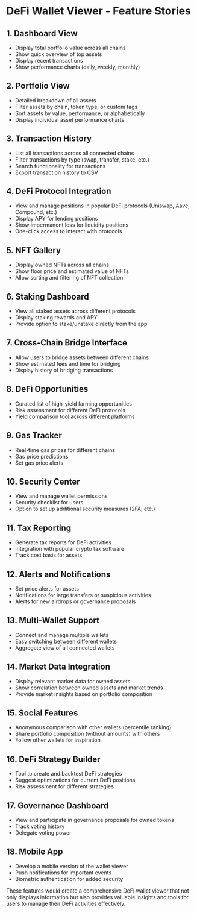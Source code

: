 # DeFi Wallet Viewer - Feature Stories

## 1. Dashboard View
- Display total portfolio value across all chains
- Show quick overview of top assets
- Display recent transactions
- Show performance charts (daily, weekly, monthly)

## 2. Portfolio View
- Detailed breakdown of all assets
- Filter assets by chain, token type, or custom tags
- Sort assets by value, performance, or alphabetically
- Display individual asset performance charts

## 3. Transaction History
- List all transactions across all connected chains
- Filter transactions by type (swap, transfer, stake, etc.)
- Search functionality for transactions
- Export transaction history to CSV

## 4. DeFi Protocol Integration
- View and manage positions in popular DeFi protocols (Uniswap, Aave, Compound, etc.)
- Display APY for lending positions
- Show impermanent loss for liquidity positions
- One-click access to interact with protocols

## 5. NFT Gallery
- Display owned NFTs across all chains
- Show floor price and estimated value of NFTs
- Allow sorting and filtering of NFT collection

## 6. Staking Dashboard
- View all staked assets across different protocols
- Display staking rewards and APY
- Provide option to stake/unstake directly from the app

## 7. Cross-Chain Bridge Interface
- Allow users to bridge assets between different chains
- Show estimated fees and time for bridging
- Display history of bridging transactions

## 8. DeFi Opportunities
- Curated list of high-yield farming opportunities
- Risk assessment for different DeFi protocols
- Yield comparison tool across different platforms

## 9. Gas Tracker
- Real-time gas prices for different chains
- Gas price predictions
- Set gas price alerts

## 10. Security Center
- View and manage wallet permissions
- Security checklist for users
- Option to set up additional security measures (2FA, etc.)

## 11. Tax Reporting
- Generate tax reports for DeFi activities
- Integration with popular crypto tax software
- Track cost basis for assets

## 12. Alerts and Notifications
- Set price alerts for assets
- Notifications for large transfers or suspicious activities
- Alerts for new airdrops or governance proposals

## 13. Multi-Wallet Support
- Connect and manage multiple wallets
- Easy switching between different wallets
- Aggregate view of all connected wallets

## 14. Market Data Integration
- Display relevant market data for owned assets
- Show correlation between owned assets and market trends
- Provide market insights based on portfolio composition

## 15. Social Features
- Anonymous comparison with other wallets (percentile ranking)
- Share portfolio composition (without amounts) with others
- Follow other wallets for inspiration

## 16. DeFi Strategy Builder
- Tool to create and backtest DeFi strategies
- Suggest optimizations for current DeFi positions
- Risk assessment for different strategies

## 17. Governance Dashboard
- View and participate in governance proposals for owned tokens
- Track voting history
- Delegate voting power

## 18. Mobile App
- Develop a mobile version of the wallet viewer
- Push notifications for important events
- Biometric authentication for added security

These features would create a comprehensive DeFi wallet viewer that not only displays information but also provides valuable insights and tools for users to manage their DeFi activities effectively.

